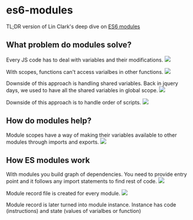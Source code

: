 # es6-modules
TL;DR version of Lin Clark's deep dive on [ES6 modules](https://hacks.mozilla.org/2018/03/es-modules-a-cartoon-deep-dive/)

## What problem do modules solve?

Every JS code has to deal with variables and their modifications.
![](https://2r4s9p1yi1fa2jd7j43zph8r-wpengine.netdna-ssl.com/files/2018/03/01_variables.png)

With scopes, functions can't access varialbes in other functions.
![](https://2r4s9p1yi1fa2jd7j43zph8r-wpengine.netdna-ssl.com/files/2018/03/02_module_scope_01.png)

Downside of this approach is handling shared variables. Back in jquery days, we used to have all the shared variables in global scope.
![](https://2r4s9p1yi1fa2jd7j43zph8r-wpengine.netdna-ssl.com/files/2018/03/02_module_scope_02.png)

Downside of this approach is to handle order of scripts.
![](https://2r4s9p1yi1fa2jd7j43zph8r-wpengine.netdna-ssl.com/files/2018/03/02_module_scope_03.png)

## How do modules help?

 Module scopes have a way of making their variables available to other modules through imports and exports.
![](https://2r4s9p1yi1fa2jd7j43zph8r-wpengine.netdna-ssl.com/files/2018/03/02_module_scope_04.png)

## How ES modules work

With modules you build graph of dependencies. You need to provide entry point and it follows any import statements to find rest of code.
![](https://2r4s9p1yi1fa2jd7j43zph8r-wpengine.netdna-ssl.com/files/2018/03/04_import_graph.png)

Module record file is created for every module.
![](https://2r4s9p1yi1fa2jd7j43zph8r-wpengine.netdna-ssl.com/files/2018/03/05_module_record.png)

Module record is later turned into module instance.
Instance has code (instructions) and state (values of varialbes or function)
![]()
